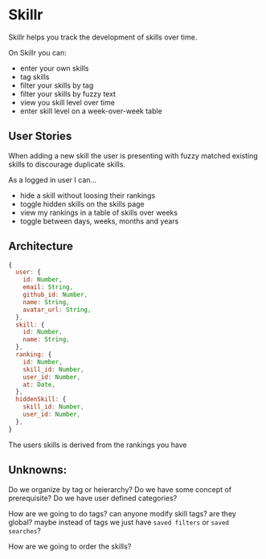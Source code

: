 # Skillr


Skillr helps you track the development of skills over time.


On Skillr you can:
  - enter your own skills
  - tag skills
  - filter your skills by tag
  - filter your skills by fuzzy text
  - view you skill level over time
  - enter skill level on a week-over-week table


## User Stories

When adding a new skill the user is presenting with fuzzy matched existing skills to discourage duplicate skills.

As a logged in user I can…

- hide a skill without loosing their rankings
- toggle hidden skills on the skills page
- view my rankings in a table of skills over weeks
- toggle between days, weeks, months and years



## Architecture

```js
{
  user: {
    id: Number,
    email: String,
    github_id: Number,
    name: String,
    avatar_url: String,
  },
  skill: {
    id: Number,
    name: String,
  },
  ranking: {
    id: Number,
    skill_id: Number,
    user_id: Number,
    at: Date,
  },
  hiddenSkill: {
    skill_id: Number,
    user_id: Number,
  },
}
```

The users skills is derived from the rankings you have


## Unknowns:

Do we organize by tag or heierarchy?
Do we have some concept of prerequisite?
Do we have user defined categories?


How are we going to do tags?
can anyone modify skill tags? are they global?
maybe instead of tags we just have `saved filters` or `saved searches`?

How are we going to order the skills?
